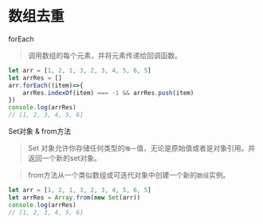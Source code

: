 # 数组去重

forEach

> 调用数组的每个元素，并将元素传递给回调函数。

```js
let arr = [1, 2, 1, 3, 2, 3, 4, 5, 6, 5]
let arrRes = []
arr.forEach((item)=>{
    arrRes.indexOf(item) === -1 && arrRes.push(item)
})
console.log(arrRes)
// [1, 2, 3, 4, 5, 6]
```

Set对象 & from方法

> Set 对象允许你存储任何类型的`唯一`值，无论是原始值或者是对象引用。并返回一个新的set对象。

> from方法从一个类似数组或可迭代对象中创建一个新的`数组`实例。

```js
let arr = [1, 2, 1, 3, 2, 3, 4, 5, 6, 5]
let arrRes = Array.from(new Set(arr))
console.log(arrRes)
// [1, 2, 3, 4, 5, 6]
```
